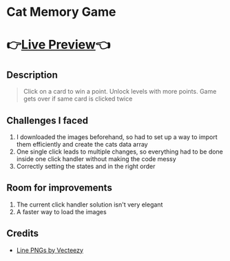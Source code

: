 # Cat Memory Game
# 👉[Live Preview](https://nashitshayan.github.io/cat-memory-game/)👈


## Description
> Click on a card to win a point. Unlock levels with more points. Game gets over if same card is clicked twice

## Challenges I faced
1. I downloaded the images beforehand, so had to set up a way to import them efficiently and create the cats data array
2. One single click leads to multiple changes, so everything had to be done inside one click handler without making the code messy
3. Correctly setting the states and in the right order

## Room for improvements
1. The current click handler solution isn't very elegant
2. A faster way to load the images

## Credits
* <a href="https://www.vecteezy.com/free-png/line">Line PNGs by Vecteezy</a>
